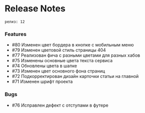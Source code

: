 # Release Notes

`релиз: 12`
<br>
### Features
- #80 Изменен цвет бордера в кнопке с мобильным меню
- #79 Изменен цветовой стиль страницы 404
- #77 Реализован фича с разными цветами для разных хабов
- #75 Изменены основные цвета текста сервиса
- #74 Обновлены цвета в шапке
- #73 Изменен цвет основного фона страниц
- #72 Подкорректирован дизайн карточки статьи на главной
- #71 Изменен шрифт проекта
### Bugs
- #76 Исправлен дефект с отступами в футере
